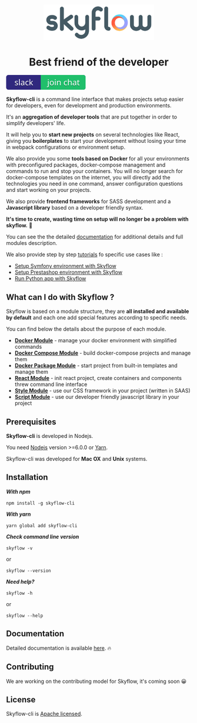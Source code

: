 <div align="center">
    <a href="https://skyflow.io/">
        <img width="300" src="extra/images/skyflow.png">
    </a>
</div>

<h1 align="center">Best friend of the developer</h1>

[![Join the chat](extra/images/badge.svg)](https:/skyflow-cli.slack.com)

**Skyflow-cli** is a command line interface that makes projects setup easier for developers, even for development and production environments.

It's an **aggregation of developer tools** that are put together in order to simplify developers' life. 

It will help you to **start new projects** on several technologies like React, giving you **boilerplates** to start your development without losing your time in webpack configurations or environment setup. 

We also provide you some **tools based on Docker** for all your environments with preconfigured packages, docker-compose management and commands to run and stop your containers. You will no longer search for docker-compose templates on the internet, you will directly add the technologies you need in one command, answer configuration questions and start working on your projects. 

We also provide **frontend frameworks** for SASS development and a **Javascript library** based on a developer friendly syntax. 

**It's time to create, wasting time on setup will no longer be a problem with skyflow.** 🚀

You can see the the detailed [documentation](https://skyflow.io/doc) for additional details and full modules description.

We also provide step by step [tutorials](https://skyflow.io/doc#skyflow-tutorials) fo specific use cases like :

- [Setup Symfony environment with Skyflow](https://skyflow.io/doc#doc-for-tutorials-docker-for-symfony)
- [Setup Prestashop environment with Skyflow](https://skyflow.io/doc#doc-for-tutorials-docker-for-prestashop)
- [Run Python app with Skyflow](https://skyflow.io/doc#doc-for-tutorials-docker-for-python)

## What can I do with Skyflow ?

Skyflow is based on a module structure, they are **all installed and available by default** and each one add special features according to specific needs. 

You can find below the details about the purpose of each module.

- [**Docker Module**](https://skyflow.io/doc#doc-for-docker-module-what-the-point) - manage your docker environment with simplified commands</li>
- [**Docker Compose Module**](https://skyflow.io/doc#doc-for-compose-module-what-the-point) - build docker-compose projects and manage them</li>
- [**Docker Package Module**](https://skyflow.io/doc#doc-for-package-module-what-the-point) - start project from built-in templates and manage them</li>
- [**React Module**](https://skyflow.io/doc#doc-for-react-module-what-the-point) - init react project, create containers and components threw command line interface</li>
- [**Style Module**](https://skyflow.io/doc#doc-for-style-module-what-the-point) - use our CSS framework in your project (written in SAAS)</li>
- [**Script Module**](https://skyflow.io/doc#doc-for-script-module-what-the-point) - use our developer friendly javascript library in your project</li>

## Prerequisites

**Skyflow-cli** is developed in Nodejs. 

You need [Nodejs](https://nodejs.org) version >=6.0.0 or [Yarn](https://yarnpkg.com).

Skyflow-cli was developed for **Mac OX** and **Unix** systems.

## Installation

_**With npm**_

```
npm install -g skyflow-cli
```

_**With yarn**_

```
yarn global add skyflow-cli
```

_**Check command line version**_

```
skyflow -v
```

or 

```
skyflow --version
```

_**Need help?**_

```
skyflow -h
```

or 

```
skyflow --help
```

## Documentation

Detailed documentation is available [here](https://skyflow.io/doc). 🔥

## Contributing

We are working on the contributing model for Skyflow, it's coming soon 😀

## License

Skyflow-cli is [Apache licensed](LICENSE).